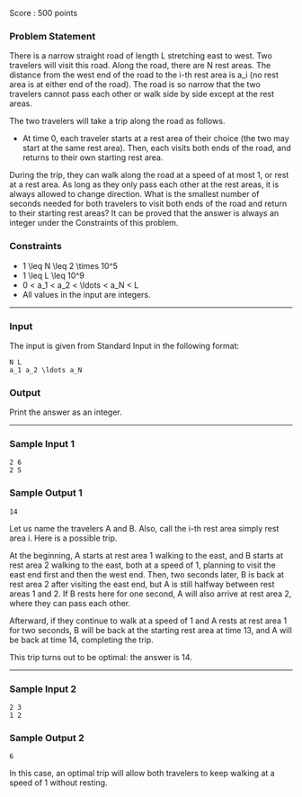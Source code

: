 Score : 500 points

### Problem Statement

There is a narrow straight road of length L stretching east to west. Two travelers will visit this road.
Along the road, there are N rest areas. The distance from the west end of the road to the i-th rest area is a\_i (no rest area is at either end of the road).
The road is so narrow that the two travelers cannot pass each other or walk side by side except at the rest areas.

The two travelers will take a trip along the road as follows.

* At time 0, each traveler starts at a rest area of their choice (the two may start at the same rest area).
  Then, each visits both ends of the road, and returns to their own starting rest area.

During the trip, they can walk along the road at a speed of at most 1, or rest at a rest area.
As long as they only pass each other at the rest areas, it is always allowed to change direction.
What is the smallest number of seconds needed for both travelers to visit both ends of the road and return to their starting rest areas?
It can be proved that the answer is always an integer under the Constraints of this problem.

### Constraints

* 1 \leq N \leq 2 \times 10^5
* 1 \leq L \leq 10^9
* 0 < a\_1 < a\_2 < \ldots < a\_N < L
* All values in the input are integers.

---

### Input

The input is given from Standard Input in the following format:

```
N L
a_1 a_2 \ldots a_N
```

### Output

Print the answer as an integer.

---

### Sample Input 1

```
2 6
2 5
```

### Sample Output 1

```
14
```

Let us name the travelers A and B. Also, call the i-th rest area simply rest area i.
Here is a possible trip.

At the beginning, A starts at rest area 1 walking to the east, and B starts at rest area 2 walking to the east, both at a speed of 1, planning to visit the east end first and then the west end.
Then, two seconds later, B is back at rest area 2 after visiting the east end, but A is still halfway between rest areas 1 and 2.
If B rests here for one second, A will also arrive at rest area 2, where they can pass each other.

Afterward, if they continue to walk at a speed of 1 and A rests at rest area 1 for two seconds, B will be back at the starting rest area at time 13, and A will be back at time 14, completing the trip.

This trip turns out to be optimal: the answer is 14.

---

### Sample Input 2

```
2 3
1 2
```

### Sample Output 2

```
6
```

In this case, an optimal trip will allow both travelers to keep walking at a speed of 1 without resting.